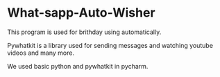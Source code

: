 # What-sapp-Auto-Wisher
This program is used for brithday using automatically.

Pywhatkit is a library used for sending messages and watching youtube videos and many more.

We used basic python and pywhatkit in pycharm.
